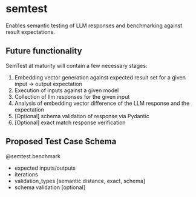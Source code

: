 # semtest
Enables semantic testing of LLM responses and benchmarking against result expectations.


## Future functionality
SemTest at maturity will contain a few necessary stages:

1. Embedding vector generation against expected result set for a given input -> output expectation
2. Execution of inputs against a given model
3. Collection of llm responses for the given input
4. Analysis of embedding vector difference of the LLM response and the expectation
5. [Optional] schema validation of response via Pydantic
6. [Optional] exact match response verification


## Proposed Test Case Schema
@semtest.benchmark
- expected inputs/outputs
- iterations
- validation_types [semantic distance, exact, schema]
- schema validation [optional]
